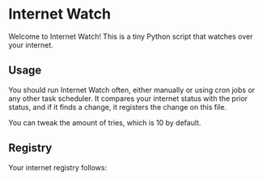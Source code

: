 # Internet Watch
Welcome to Internet Watch! This is a tiny Python script that watches over your internet.
## Usage
You should run Internet Watch often, either manually or using cron jobs or any other task scheduler. It compares your internet status with the prior status, and if it finds a change, it registers the change on this file.

You can tweak the amount of tries, which is 10 by default.

## Registry
Your internet registry follows:
